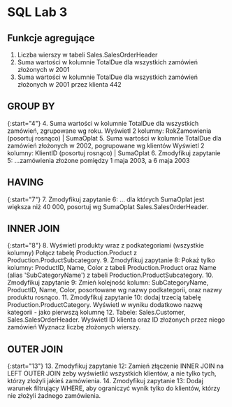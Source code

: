 # SQL Lab 3

## Funkcje agregujące ##
1. Liczba wierszy w tabeli Sales.SalesOrderHeader
2. Suma wartości w kolumnie TotalDue dla wszystkich zamówień złożonych w 2001
3. Suma wartości w kolumnie TotalDue dla wszystkich zamówień złożonych w 2001 przez klienta 442

## GROUP BY ## 
{:start="4"}
4. Suma wartości w kolumnie TotalDue dla wszystkich zamówień, zgrupowane wg roku.
Wyświetl 2 kolumny: RokZamowienia (posortuj rosnąco) | SumaOplat
5. Suma wartości w kolumnie TotalDue dla zamówień złożonych w 2002, pogrupowane wg klientów
Wyświetl 2 kolumny: KlientID (posortuj rosnąco) | SumaOplat
6. Zmodyfikuj zapytanie 5:
…zamówienia złożone pomiędzy 1 maja 2003, a 6 maja 2003

## HAVING ## 
{:start="7"}
7. Zmodyfikuj zapytanie 6:
... dla których SumaOplat jest większa niż 40 000, posortuj wg SumaOplat Sales.SalesOrderHeader.

## INNER JOIN ##
{:start="8"}
8. Wyświetl produkty wraz z podkategoriami (wszystkie kolumny)
Połącz tabelę Production.Product z Production.ProductSubcategory.
9. Zmodyfikuj zapytanie 8:
Pokaż tylko kolumny: ProductID, Name, Color z tabeli Production.Product oraz Name (alias
'SubCategoryName') z tabeli Production.ProductSubcategory.
10. Zmodyfikuj zapytanie 9:
Zmień kolejność kolumn: SubCategoryName, ProductID, Name, Color,
posortowane wg nazwy podkategorii, oraz nazwy produktu rosnąco.
11. Zmodyfikuj zapytanie 10:
dodaj trzecią tabelę Production.ProductCategory.
Wyświetl w wyniku dodatkowo nazwę kategorii - jako pierwszą kolumnę
12. Tabele: Sales.Customer, Sales.SalesOrderHeader.
Wyświetl ID klienta oraz ID złożonych przez niego zamówień
Wyznacz liczbę złożonych wierszy.

## OUTER JOIN ##
{:start="13"}
13. Zmodyfikuj zapytanie 12:
Zamień złączenie INNER JOIN na LEFT OUTER JOIN żeby wyświetlić wszystkich klientów, a nie tylko tych,
którzy złożyli jakieś zamówienia.
14. Zmodyfikuj zapytanie 13:
Dodaj warunek filtrujący WHERE, aby ograniczyć wynik tylko do klientów, którzy nie złożyli żadnego
zamówienia.
